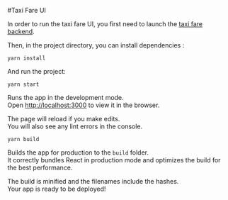 #Taxi Fare UI

In order to run the taxi fare UI, you first need to launch the [taxi fare 
backend](https://github.com/matganine/TaxiFare).

Then, in the project directory, you can install dependencies :

`yarn install`

And run the project: 

`yarn start`

Runs the app in the development mode.\
Open [http://localhost:3000](http://localhost:3000) to view it in the browser.

The page will reload if you make edits.\
You will also see any lint errors in the console.

`yarn build`

Builds the app for production to the `build` folder.\
It correctly bundles React in production mode and optimizes the build for the best performance.

The build is minified and the filenames include the hashes.\
Your app is ready to be deployed!
